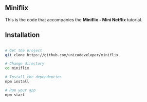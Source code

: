 ## Miniflix

This is the code that accompanies the **Miniflix - Mini Netflix** tutorial.

## Installation

```bash

# Get the project
git clone https://github.com/unicodeveloper/miniflix

# Change directory
cd miniflix

# Install the dependencies
npm install

# Run your app
npm start